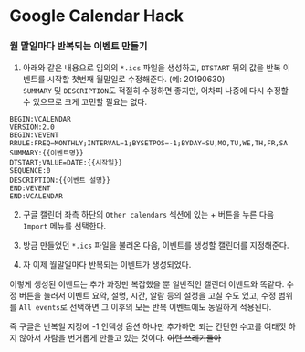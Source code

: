 # Google Calendar Hack

### 월 말일마다 반복되는 이벤트 만들기

1. 아래와 같은 내용으로 임의의 `*.ics` 파일을 생성하고, `DTSTART` 뒤의 값을 반복 이벤트를 시작할 첫번째 월말일로 수정해준다. (예: 20190630)  
`SUMMARY` 및 `DESCRIPTION`도 적절히 수정하면 좋지만, 어차피 나중에 다시 수정할 수 있으므로 크게 고민할 필요는 없다.

```
BEGIN:VCALENDAR
VERSION:2.0
BEGIN:VEVENT
RRULE:FREQ=MONTHLY;INTERVAL=1;BYSETPOS=-1;BYDAY=SU,MO,TU,WE,TH,FR,SA
SUMMARY:{{이벤트명}}
DTSTART;VALUE=DATE:{{시작일}}
SEQUENCE:0
DESCRIPTION:{{이벤트 설명}}
END:VEVENT
END:VCALENDAR
```

2. 구글 캘린더 좌측 하단의 `Other calendars` 섹션에 있는 + 버튼을 누른 다음 `Import` 메뉴를 선택한다.

3. 방금 만들었던 `*.ics` 파일을 불러온 다음, 이벤트를 생성할 캘린더를 지정해준다.

4. 자 이제 월말일마다 반복되는 이벤트가 생성되었다.  

이렇게 생성된 이벤트는 추가 과정만 복잡했을 뿐 일반적인 캘린더 이벤트와 똑같다. 수정 버튼을 눌러서 이벤트 요약, 설명, 시간, 알람 등의 설정을 고칠 수도 있고, 수정 범위를 `All events`로 선택하면 그 이후의 모든 반복 이벤트에도 동일하게 적용된다.

즉 구글은 반복일 지정에 -1 인덱싱 옵션 하나만 추가하면 되는 간단한 수고를 여태껏 하지 않아서 사람을 번거롭게 만들고 있는 것이다. ~~이런 쓰레기들아~~
